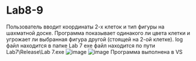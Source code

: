 # Lab8-9
Пользователь вводит координаты 2-х клеток и тип фигуры на шахматной доске.
Программа показывает одинакого ли цвета клетки и угрожает ли выбранная фигура другой (стоящей на 2-ой клетке).
log файл находится в папке Lab 7
exe файл находится по пути Lab7\Release\Lab 7.exe
![image](https://user-images.githubusercontent.com/90463760/144754767-1ded2554-ab80-411c-90d3-175d49cc369b.png)
![image](https://user-images.githubusercontent.com/90463760/146996216-2a043a4e-a533-4897-9240-bc3796cdfac4.png)
Программа выполнена в VS                                                           
